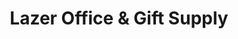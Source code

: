 ---
title: "Lazer Office & Gift Supply"
url: /brandon/lazer-office-and-gift-supply/
shop: office supplies
---